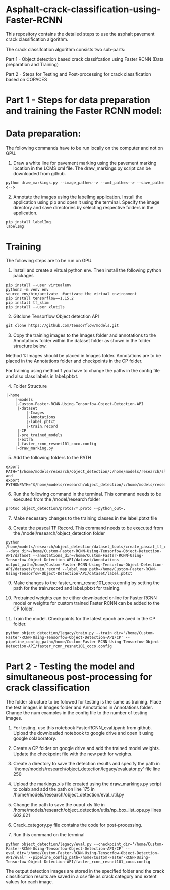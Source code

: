 # Asphalt-crack-classification-using-Faster-RCNN
This repository contains the detailed steps to use the asphalt pavement crack classification algorithm.

The crack classifcation algorithm consists two sub-parts:

Part 1 - Object detection based crack classifcation using Faster RCNN (Data preparation and Training)

Part 2 - Steps for Testing and Post-processing for crack classification based on COPACES

# Part 1 - Steps for data preparation and training the Faster RCNN model:

# Data preparation:

The following commands have to be run locally on the computer and not on GPU. 

1) Draw a white line for pavement marking using the pavement marking location in the LCMS xml file. The draw_markings.py script can be downloaded from github.
```
python draw_markings.py --image_path=<--> --xml_path=<--> --save_path=<-->
```
2) Annotate the images using the labelImg application. Install the application using pip and open it using the terminal. Specify the image directory and save directories by selecting respective folders in the application.
```
pip install labelImg
labelImg
```
# Training

The following steps are to be run on GPU.

1) Install and create a virtual python env. Then install the following python packages 
```
pip install --user virtualenv
python3 -m venv env
source env/bin/activate  #activate the virtual environment    
pip install tensorflow==1.15.2
pip install tf_slim
pip install --user xlutils
```

2) Gitclone Tensorflow Object detection API 
```
git clone https://github.com/tensorflow/models.git 
```

3) Copy the training images to the Images folder and annotations to the Annotations folder within the dataset folder as shown in the folder structure below.

Method 1: Images should be placed in Images folder. Annotations are to be placed in the Annotations folder and checkpoints in the CP folder.

For training using method 1 you have to change the paths in the config file and also class labels in label.pbtxt. 

4) Folder Structure 
```
|-home
    |-models 
    |-Custom-Faster-RCNN-Using-Tensorfow-Object-Detection-API
     |-dataset
         |-Images
         |-Annotations
         |-label.pbtxt
         |-train.record
     |-CP
     |-pre_trained_models
     |-extra
     |-faster_rcnn_resnet101_coco.config
    |-draw_marking.py
```
5) Add the following folders to the PATH
```
export PATH="$/home/models/research/object_detection/:/home/models/research/slim/:$PATH"
and
export PYTHONPATH="$/home/models/research/object_detection/:/home/models/research/slim/:$PYTHONPATH"
```
6) Run the following command in the terminal. This command needs to be executed from the /model/research folder 
```
protoc object_detection/protos/*.proto --python_out=.
```
7) Make necessary changes to the training classes in the label.pbtxt file 

8) Create the pascal TF Record. This command needs to be executed from the /model/research/object_detection folder 
```
python /home/models/research/object_detection/dataset_tools/create_pascal_tf_record.py --data_dir=/home/Custom-Faster-RCNN-Using-Tensorfow-Object-Detection-API/dataset --annotations_dir=/home/Custom-Faster-RCNN-Using-Tensorfow-Object-Detection-API/dataset/Annotations --output_path=/home/Custom-Faster-RCNN-Using-Tensorfow-Object-Detection-API/dataset/train.record --label_map_path=/home/Custom-Faster-RCNN-Using-Tensorfow-Object-Detection-API/dataset/label.pbtxt
```
9) Make changes to the faster_rcnn_resnet101_coco.config by setting the path for the train.record and label.pbtxt for training.

10) Pretrained weights can be either downloaded online for Faster RCNN model or weights for custom trained Faster RCNN can be added to the CP folder.

11) Train the model. Checkpoints for the latest epoch are aved in the CP folder. 
```
python object_detection/legacy/train.py --train_dir='/home/Custom-Faster-RCNN-Using-Tensorfow-Object-Detection-API/CP' --pipeline_config_path=/home/Custom-Faster-RCNN-Using-Tensorfow-Object-Detection-API/faster_rcnn_resnet101_coco.config
```
# Part 2 - Testing the model and simultaneous post-processing for crack classification

The folder structure to be folowed for testing is the same as training. Place the test images in Images folder and Annotations in Annotations folder. Change the num examples in the config file to the number of testing images. 

1) For testing, use this notebook FasterRCNN_eval.ipynb from github. Upload the downloaded notebook to google drive and open it using google colaboratory.

2) Create a CP folder on google drive and add the trained model weights. Update the checkpoint file with the new path for weights.

3) Create a directory to save the detection results and specify the path in '/home/models/research/object_detection/legacy/evaluator.py' file line 250

4) Upload the markings.xls file created using the draw_markings.py script to colab and add the path on line 175 in /home/models/research/object_detection/eval_util.py

5) Change the path to save the ouput xls file in /home/models/research/object_detection/utils/np_box_list_ops.py lines 602,621

6) Crack_category.py file contains the code for post-processing.

6) Run this command on the terminal
```
python object_detection/legacy/eval.py --checkpoint_dir='/home/Custom-Faster-RCNN-Using-Tensorfow-Object-Detection-API/CP' --eval_dir='/home/Custom-Faster-RCNN-Using-Tensorfow-Object-Detection-API/eval' --pipeline_config_path=/home/Custom-Faster-RCNN-Using-Tensorfow-Object-Detection-API/faster_rcnn_resnet101_coco.config
```
The output detection images are stored in the specified folder and the crack classification results are saved in a csv file as crack category and extent values for each image. 
